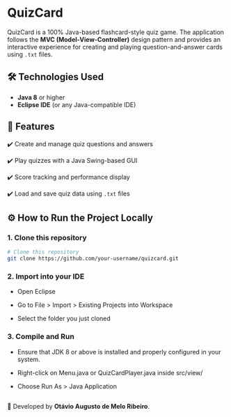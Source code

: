 # QuizCard

QuizCard is a 100% Java-based flashcard-style quiz game. The application follows the **MVC (Model-View-Controller)** design pattern and provides an interactive experience for creating and playing question-and-answer cards using `.txt` files.

## 🛠 Technologies Used

- **Java 8** or higher  
- **Eclipse IDE** (or any Java-compatible IDE)

## 📌 Features

✔️ Create and manage quiz questions and answers  

✔️ Play quizzes with a Java Swing-based GUI  

✔️ Score tracking and performance display

✔️ Load and save quiz data using `.txt` files

## ⚙️ How to Run the Project Locally

### 1. Clone this repository

```sh
# Clone this repository
git clone https://github.com/your-username/quizcard.git
```

### 2. Import into your IDE

- Open Eclipse

- Go to File > Import > Existing Projects into Workspace

- Select the folder you just cloned

### 3. Compile and Run

- Ensure that JDK 8 or above is installed and properly configured in your system.

- Right-click on Menu.java or QuizCardPlayer.java inside src/view/

- Choose Run As > Java Application

## 
🚀 Developed by **Otávio Augusto de Melo Ribeiro**.
